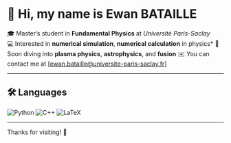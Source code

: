 # 👋 Hi, my name is Ewan BATAILLE

🎓 Master’s student in **Fundamental Physics** at *Université Paris-Saclay*  
💻 Interested in **numerical simulation**, **numerical calculation** in physics*
🔭 Soon diving into **plasma physics**, **astrophysics**, and **fusion**
✉️ You can contact me at [ewan.bataille@universite-paris-saclay.fr]

---

## 🛠️ Languages

<p align="left">
  <img src="https://img.shields.io/badge/Python-3776AB?style=for-the-badge&logo=python&logoColor=white" alt="Python"/>
  <img src="https://img.shields.io/badge/C++-00599C?style=for-the-badge&logo=c%2b%2b&logoColor=white" alt="C++"/>
  <img src="https://img.shields.io/badge/LaTeX-47A141?style=for-the-badge&logo=latex&logoColor=white" alt="LaTeX"/>
</p>

---

Thanks for visiting! 🚀
